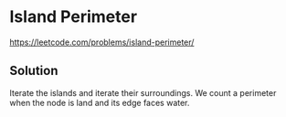 # Island Perimeter

https://leetcode.com/problems/island-perimeter/

## Solution

Iterate the islands and iterate their surroundings. We count a perimeter when the node is land and its edge faces water.